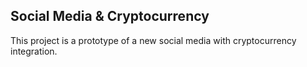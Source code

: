 ## Social Media & Cryptocurrency

This project is a prototype of a new social media
with cryptocurrency integration.

[](screen.png)
